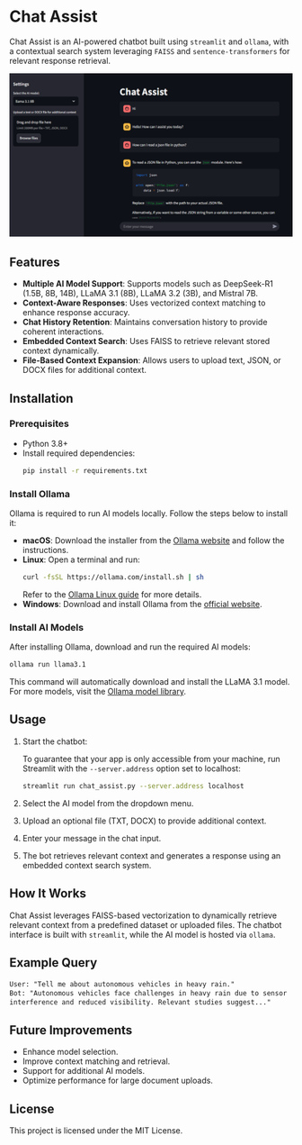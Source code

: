 # Chat Assist

Chat Assist is an AI-powered chatbot built using `streamlit` and `ollama`, with a contextual search system leveraging `FAISS` and `sentence-transformers` for relevant response retrieval.

![Chat Assist UI](chat_assist_ui.png)

## Features

- **Multiple AI Model Support**: Supports models such as DeepSeek-R1 (1.5B, 8B, 14B), LLaMA 3.1 (8B), LLaMA 3.2 (3B), and Mistral 7B.
- **Context-Aware Responses**: Uses vectorized context matching to enhance response accuracy.
- **Chat History Retention**: Maintains conversation history to provide coherent interactions.
- **Embedded Context Search**: Uses FAISS to retrieve relevant stored context dynamically.
- **File-Based Context Expansion**: Allows users to upload text, JSON, or DOCX files for additional context.

## Installation

### Prerequisites

- Python 3.8+
- Install required dependencies:
  ```sh
  pip install -r requirements.txt
  ```

### Install Ollama
Ollama is required to run AI models locally. Follow the steps below to install it:

- **macOS**: Download the installer from the [Ollama website](https://ollama.com/download) and follow the instructions.
- **Linux**: Open a terminal and run:
  ```sh
  curl -fsSL https://ollama.com/install.sh | sh
  ```
  Refer to the [Ollama Linux guide](https://github.com/ollama/ollama/blob/main/docs/linux.md) for more details.
- **Windows**: Download and install Ollama from the [official website](https://ollama.com/download).

### Install AI Models
After installing Ollama, download and run the required AI models:

```sh
ollama run llama3.1
```

This command will automatically download and install the LLaMA 3.1 model. For more models, visit the [Ollama model library](https://ollama.com/library).

## Usage

1. Start the chatbot:

   To guarantee that your app is only accessible from your machine, run Streamlit with the `--server.address` option set to localhost:
   ```sh
   streamlit run chat_assist.py --server.address localhost
   ```

2. Select the AI model from the dropdown menu.
3. Upload an optional file (TXT, DOCX) to provide additional context.
4. Enter your message in the chat input.
5. The bot retrieves relevant context and generates a response using an embedded context search system.

## How It Works

Chat Assist leverages FAISS-based vectorization to dynamically retrieve relevant context from a predefined dataset or uploaded files. The chatbot interface is built with `streamlit`, while the AI model is hosted via `ollama`.

## Example Query

```
User: "Tell me about autonomous vehicles in heavy rain."
Bot: "Autonomous vehicles face challenges in heavy rain due to sensor interference and reduced visibility. Relevant studies suggest..."
```

## Future Improvements

- Enhance model selection.
- Improve context matching and retrieval.
- Support for additional AI models.
- Optimize performance for large document uploads.

## License

This project is licensed under the MIT License.
